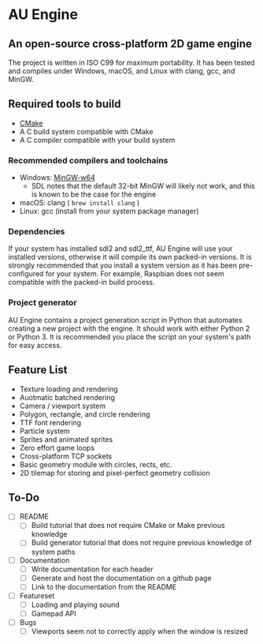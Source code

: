 # AU Engine

## An open-source cross-platform 2D game engine

The project is written in ISO C99 for maximum portability. It has been tested and compiles under Windows, macOS, and Linux with clang, gcc, and MinGW. 

## Required tools to build

- [CMake](https://cmake.org/)
- A C build system compatible with CMake
- A C compiler compatible with your build system

### Recommended compilers and toolchains

- Windows: [MinGW-w64](https://mingw-w64.org/doku.php/download)
	- SDL notes that the default 32-bit MinGW will likely not work, and this is known to be the case for the engine
- macOS: clang ( `brew install clang` )
- Linux: gcc (install from your system package manager)

### Dependencies

If your system has installed sdl2 and sdl2\_ttf, AU Engine will use your installed versions, otherwise it will compile its own packed-in versions. It is strongly recommended that you install a system version as it has been pre-configured for your system. For example, Raspbian does not seem compatible with the packed-in build process.

### Project generator

AU Engine contains a project generation script in Python that automates creating a new project with the engine. It should work with either Python 2 or Python 3. It is recommended you place the script on your system's path for easy access.

## Feature List

- Texture loading and rendering
- Auotmatic batched rendering
- Camera / viewport system
- Polygon, rectangle, and circle rendering
- TTF font rendering
- Particle system
- Sprites and animated sprites
- Zero effort game loops
- Cross-platform TCP sockets
- Basic geometry module with circles, rects, etc.
- 2D tilemap for storing and pixel-perfect geometry collision

## To-Do

- [ ] README
	- [ ] Build tutorial that does not require CMake or Make previous knowledge
	- [ ] Build generator tutorial that does not require previous knowledge of system paths
- [ ] Documentation
	- [ ] Write documentation for each header
	- [ ] Generate and host the documentation on a github page
	- [ ] Link to the documentation from the README
- [ ] Featureset
	- [ ] Loading and playing sound
	- [ ] Gamepad API
- [ ] Bugs
	- [ ] Viewports seem not to correctly apply when the window is resized
